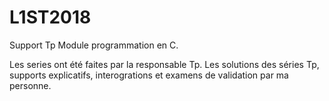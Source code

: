 # L1ST2018

Support Tp Module programmation en C.

Les series ont été faites par la responsable Tp. Les solutions des séries Tp, supports explicatifs, interogrations et examens de validation par ma personne.